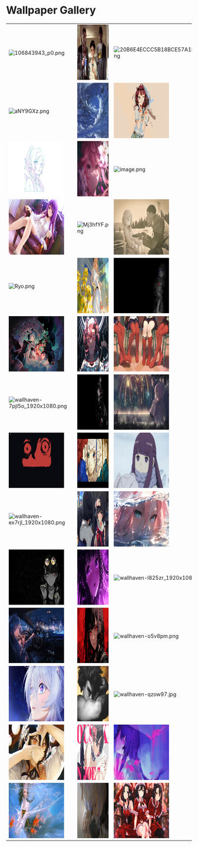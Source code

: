 
# Wallpaper Gallery

<table>
<tr>
<td><img src='./walls/106843943_p0.png' alt='106843943_p0.png' width='150' height='150'></td>
<td><img src='./walls/121233571_p0_master1200.jpg' alt='121233571_p0_master1200.jpg' width='150' height='150'></td>
<td><img src='./walls/1725651720032990.jpg' alt='1725651720032990.jpg' width='150' height='150'></td>
<td><img src='./walls/20B6E4ECCC5B18BCE57A1FCF803FEA2629B8F53B.png' alt='20B6E4ECCC5B18BCE57A1FCF803FEA2629B8F53B.png' width='150' height='150'></td>
<td><img src='./walls/a1C7L3Q.png' alt='a1C7L3Q.png' width='150' height='150'></td>
</tr>
<tr>
<td><img src='./walls/aNY9GXz.png' alt='aNY9GXz.png' width='150' height='150'></td>
<td><img src='./walls/C53L9yi.jpg' alt='C53L9yi.jpg' width='150' height='150'></td>
<td><img src='./walls/clouds.png' alt='clouds.png' width='150' height='150'></td>
<td><img src='./walls/daadaadasdas.png' alt='daadaadasdas.png' width='150' height='150'></td>
<td><img src='./walls/dark-angel-sketch.jpg' alt='dark-angel-sketch.jpg' width='150' height='150'></td>
</tr>
<tr>
<td><img src='./walls/frieren-white.jpeg' alt='frieren-white.jpeg' width='150' height='150'></td>
<td><img src='./walls/horizon.jpg' alt='horizon.jpg' width='150' height='150'></td>
<td><img src='./walls/image0.png' alt='image0.png' width='150' height='150'></td>
<td><img src='./walls/image.png' alt='image.png' width='150' height='150'></td>
<td><img src='./walls/jPJPC8MqHYg.jpg' alt='jPJPC8MqHYg.jpg' width='150' height='150'></td>
</tr>
<tr>
<td><img src='./walls/kreslo-devushka-sidit-nozhki-anime.jpg' alt='kreslo-devushka-sidit-nozhki-anime.jpg' width='150' height='150'></td>
<td><img src='./walls/mima.png' alt='mima.png' width='150' height='150'></td>
<td><img src='./walls/Mj3hfYF.png' alt='Mj3hfYF.png' width='150' height='150'></td>
<td><img src='./walls/QkO1C-JqJbM.jpg' alt='QkO1C-JqJbM.jpg' width='150' height='150'></td>
<td><img src='./walls/rei.png' alt='rei.png' width='150' height='150'></td>
</tr>
<tr>
<td><img src='./walls/Ryo.png' alt='Ryo.png' width='150' height='150'></td>
<td><img src='./walls/wallhaven-0jqyyq_1920x1080.png' alt='wallhaven-0jqyyq_1920x1080.png' width='150' height='150'></td>
<td><img src='./walls/wallhaven-1p5zpw_1920x1080.png' alt='wallhaven-1p5zpw_1920x1080.png' width='150' height='150'></td>
<td><img src='./walls/wallhaven-1pqy13_1920x1080.png' alt='wallhaven-1pqy13_1920x1080.png' width='150' height='150'></td>
<td><img src='./walls/wallhaven-2y6pgy_1920x1080.png' alt='wallhaven-2y6pgy_1920x1080.png' width='150' height='150'></td>
</tr>
<tr>
<td><img src='./walls/wallhaven-3l1oqy.jpg' alt='wallhaven-3l1oqy.jpg' width='150' height='150'></td>
<td><img src='./walls/wallhaven-3lp6o9_1920x1080.png' alt='wallhaven-3lp6o9_1920x1080.png' width='150' height='150'></td>
<td><img src='./walls/wallhaven-6drw56.jpg' alt='wallhaven-6drw56.jpg' width='150' height='150'></td>
<td><img src='./walls/wallhaven-6omvvl_1920x1080.png' alt='wallhaven-6omvvl_1920x1080.png' width='150' height='150'></td>
<td><img src='./walls/wallhaven-7p7kre_1920x1080.png' alt='wallhaven-7p7kre_1920x1080.png' width='150' height='150'></td>
</tr>
<tr>
<td><img src='./walls/wallhaven-7pjl5o_1920x1080.png' alt='wallhaven-7pjl5o_1920x1080.png' width='150' height='150'></td>
<td><img src='./walls/wallhaven-7pvk1e_1920x1080.png' alt='wallhaven-7pvk1e_1920x1080.png' width='150' height='150'></td>
<td><img src='./walls/wallhaven-85gjkk_1920x1080.png' alt='wallhaven-85gjkk_1920x1080.png' width='150' height='150'></td>
<td><img src='./walls/wallhaven-966yr8_1920x1080.png' alt='wallhaven-966yr8_1920x1080.png' width='150' height='150'></td>
<td><img src='./walls/wallhaven-9d177d_1920x1080.png' alt='wallhaven-9d177d_1920x1080.png' width='150' height='150'></td>
</tr>
<tr>
<td><img src='./walls/wallhaven-9d1wz1_1920x1080.png' alt='wallhaven-9d1wz1_1920x1080.png' width='150' height='150'></td>
<td><img src='./walls/wallhaven-9dex31_1920x1080.png' alt='wallhaven-9dex31_1920x1080.png' width='150' height='150'></td>
<td><img src='./walls/wallhaven-d6jlkm_1920x1080.png' alt='wallhaven-d6jlkm_1920x1080.png' width='150' height='150'></td>
<td><img src='./walls/wallhaven-d6q9jl_1920x1080.png' alt='wallhaven-d6q9jl_1920x1080.png' width='150' height='150'></td>
<td><img src='./walls/wallhaven-ex59qw_1920x1080.png' alt='wallhaven-ex59qw_1920x1080.png' width='150' height='150'></td>
</tr>
<tr>
<td><img src='./walls/wallhaven-ex7rjl_1920x1080.png' alt='wallhaven-ex7rjl_1920x1080.png' width='150' height='150'></td>
<td><img src='./walls/wallhaven-g77p57_1920x1080.png' alt='wallhaven-g77p57_1920x1080.png' width='150' height='150'></td>
<td><img src='./walls/wallhaven-g89dz3_1920x1080.png' alt='wallhaven-g89dz3_1920x1080.png' width='150' height='150'></td>
<td><img src='./walls/wallhaven-jxl31y_1920x1080.png' alt='wallhaven-jxl31y_1920x1080.png' width='150' height='150'></td>
<td><img src='./walls/wallhaven-jxp1wq_1920x1080.png' alt='wallhaven-jxp1wq_1920x1080.png' width='150' height='150'></td>
</tr>
<tr>
<td><img src='./walls/wallhaven-k7qze6_1920x1080.png' alt='wallhaven-k7qze6_1920x1080.png' width='150' height='150'></td>
<td><img src='./walls/wallhaven-kxoqx6_1920x1080.png' alt='wallhaven-kxoqx6_1920x1080.png' width='150' height='150'></td>
<td><img src='./walls/wallhaven-kxqqdq_1920x1080.png' alt='wallhaven-kxqqdq_1920x1080.png' width='150' height='150'></td>
<td><img src='./walls/wallhaven-l825zr_1920x1080.png' alt='wallhaven-l825zr_1920x1080.png' width='150' height='150'></td>
<td><img src='./walls/wallhaven-lmk9ey_1920x1080.png' alt='wallhaven-lmk9ey_1920x1080.png' width='150' height='150'></td>
</tr>
<tr>
<td><img src='./walls/wallhaven-nr2l27_1920x1080.png' alt='wallhaven-nr2l27_1920x1080.png' width='150' height='150'></td>
<td><img src='./walls/wallhaven-o3km89_1920x1080.png' alt='wallhaven-o3km89_1920x1080.png' width='150' height='150'></td>
<td><img src='./walls/wallhaven-o57k3m_1920x1080.png' alt='wallhaven-o57k3m_1920x1080.png' width='150' height='150'></td>
<td><img src='./walls/wallhaven-o5v8pm.png' alt='wallhaven-o5v8pm.png' width='150' height='150'></td>
<td><img src='./walls/wallhaven-p9ep13_1920x1080.png' alt='wallhaven-p9ep13_1920x1080.png' width='150' height='150'></td>
</tr>
<tr>
<td><img src='./walls/wallhaven-p9ezyp_1920x1080.png' alt='wallhaven-p9ezyp_1920x1080.png' width='150' height='150'></td>
<td><img src='./walls/wallhaven-q2386d_1920x1080.png' alt='wallhaven-q2386d_1920x1080.png' width='150' height='150'></td>
<td><img src='./walls/wallhaven-qzkq6l_1920x1080.png' alt='wallhaven-qzkq6l_1920x1080.png' width='150' height='150'></td>
<td><img src='./walls/wallhaven-qzow97.jpg' alt='wallhaven-qzow97.jpg' width='150' height='150'></td>
<td><img src='./walls/wallhaven-qzx3vl_1920x1080.png' alt='wallhaven-qzx3vl_1920x1080.png' width='150' height='150'></td>
</tr>
<tr>
<td><img src='./walls/wallhaven-rr8jxw_1920x1080.png' alt='wallhaven-rr8jxw_1920x1080.png' width='150' height='150'></td>
<td><img src='./walls/wallhaven-vq6kz8_1920x1080.png' alt='wallhaven-vq6kz8_1920x1080.png' width='150' height='150'></td>
<td><img src='./walls/wallhaven-vqjm7p_1920x1080.png' alt='wallhaven-vqjm7p_1920x1080.png' width='150' height='150'></td>
<td><img src='./walls/wallhaven-vqkdxm_1920x1080.png' alt='wallhaven-vqkdxm_1920x1080.png' width='150' height='150'></td>
<td><img src='./walls/wallhaven-x6mk7o_1920x1080.png' alt='wallhaven-x6mk7o_1920x1080.png' width='150' height='150'></td>
</tr>
<tr>
<td><img src='./walls/wallhaven-x6r6wd_1920x1080.png' alt='wallhaven-x6r6wd_1920x1080.png' width='150' height='150'></td>
<td><img src='./walls/wallhaven-y8jxog_1920x1080.png' alt='wallhaven-y8jxog_1920x1080.png' width='150' height='150'></td>
<td><img src='./walls/wallhaven-yx3kex_1920x1080.png' alt='wallhaven-yx3kex_1920x1080.png' width='150' height='150'></td>
<td><img src='./walls/wallhaven-z8xvkj_1920x1080.png' alt='wallhaven-z8xvkj_1920x1080.png' width='150' height='150'></td>
</tr>
</table>
